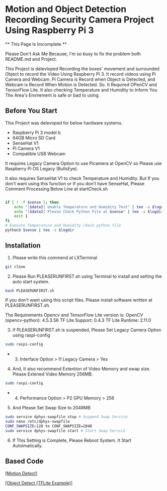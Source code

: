 # Motion and Object Detection Recording Security Camera Project Using Raspberry Pi 3

** This Page Is Imcomplete **

Please Don't Ask Me Because, I'm so busy to fix the problem both README.md and Project.

This Project is delevloped Recording the boxes' movement and surrounded Object to record the Video Using Raspberry Pi 3.
It record videos using Pi Camera and Webcam.
Pi Camera is Record when Object is Detected, and Webcam is Record When Motion is Detected.
So. It Required OPenCV and TensorFlow Lite.
It also checking Temperature and Humidity to Inform You The Area's Envirement is safe or bad to using.

## Before You Start

This Project was delevoped for below hardware systems.

- Raspberry Pi 3 model b
- 64GB Micro SD Card
- SenseHat V1
- Pi Camera V1
- Compatible USB Webcam

It requires Legacy Camera Option to use Picamera at OpenCV so Please use Raspberry Pi OS Legacy (BullsEye).

It also requires SenseHat V1 to check Temperature and Humidity.
But If you don't want using this function or If you don't have SenseHat, Please Comment Processing Below Line at startCheck.sh

```bash

if [ ! -f $sense ]; then
    echo "[$date2] Unable Temperature and Humidity Test" | tee -a $logdir
    echo "[$date2] Please Check Python File at $sense" | tee -a $logdir
    exit 1
fi
# Execute Temperature and Humidity check python file
python3 $sense | tee -a $logdir 

```

## Installation

1. Please write this commend at LXTerminal 
```bash
git clone
```
2. Please Run PLEASERUNFIRST.sh using Terminal to install and setting the auto start system.

```bash
bash PLEASERUNFIRST.sh
```

If you don't want using this script files. Please install software written at PLEASERUNFIRST.sh.

The Requirements Opencv and TensorFlow Lite version is:
OpenCV (opencv-python): 4.5.3.56
TF Lite Support: 0.4.3
TF Lite Runtime: 2.11.0

3. If PLEASERUNFIRST.sh is suspended, Please Set Legacy Camera Option using raspi-config

```bash
sudo raspi-config
```
- 3. Interface Option > I1 Legacy Camera > Yes

4. And, It also recommend Extention of Video Memory and swap size.
Please Extened Video Memory 256MB.

```bash
sudo raspi-config
```

- 4. Performance Option > P2 GPU Memory > 256

5. And Please Set Swap Size to 2048MB

```bash
sudo service dphys-swapfile stop # Suspend Swap Service
sudo nano /etc/dphys-swapfile
CONF_SWAPSIZE=128 to CONF_SWAPSIZE=2048
sudo service dphys-swapfile start # Start Swap Service
```
6. If This Setting is Complete, Please Reboot System. It Start Autoimatically.


## Based Code

<a href="https://hyongdoc.tistory.com/410">[Motion Detect]

<a href="https://github.com/tensorflow/examples/tree/master/lite/examples/object_detection/raspberry_pi">[Object Detect (TFLite Example)]
